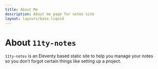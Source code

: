 ```yaml
---
title: About Me
description: About me page for notes site
layout: layouts/base.liquid
---
```


# About `11ty-notes`

`11ty-notes` is an Eleventy based static site to help you manage your notes so you don't forgot certain things like setting up a project.